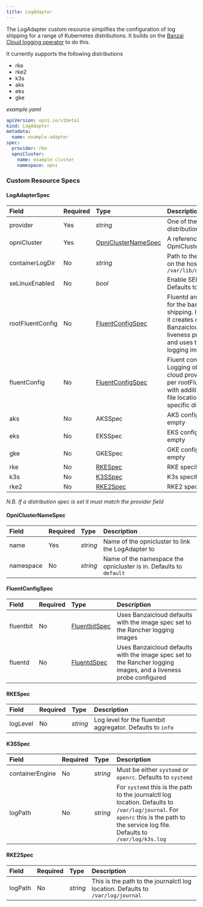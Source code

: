 ```yaml
---
title: LogAdapter
---
```

The LogAdapter custom resource simplifies the configuration of log shipping for a range of Kubernetes distributions.  It builds on the [Banzai Cloud logging operator](https://banzaicloud.com/docs/one-eye/logging-operator/) to do this.

It currently supports the following distributions

- rke
- rke2
- k3s
- aks
- eks
- gke

*example.yaml*
```yaml
apiVersion: opni.io/v1beta1
kind: LogAdapter
metadata:
  name: example-adapter
spec:
  provider: rke
  opniCluster:
    name: example-cluster
    namespace: opni
```

### Custom Resource Specs

#### LogAdapterSpec

| Field | Required | Type | Description |
|:------|:---------|:-----|:------------| 
| provider | Yes | *string* | One of the supported distributions |
| opniCluster | Yes | [OpniClusterNameSpec](#opniclusternamespec) | A reference to an installed OpniCluster |
| containerLogDir | No | *string* | Path to the container logs on the host.  Defaults to `/var/lib/docker/containers` |
| seLinuxEnabled | No | *bool* | Enable SELinux support.  Defaults to false |
| rootFluentConfig | No | [FluentConfigSpec](#fluentconfigspec) | Fluentd and Fluentbit config for the base conatiner log shipping.  If this is absent it it creates default Banzaicloud configs, with a liveness probe for fluentd, and uses the Rancher logging images |
| fluentConfig | No | [FluentConfigSpec](#fluentconfigspec) | Fluent config for additional Logging object for K3S and cloud providers.  Defaults as per rootFluentConfig, along with additional sane default file locations for the specific distribution |
| aks | No | AKSSpec | AKS config; should be empty |
| eks | No | EKSSpec | EKS config; should be empty |
| gke | No | GKESpec | GKE config; should be empty |
| rke | No | [RKESpec](#rkespec) | RKE specific config |
| k3s | No | [K3SSpec](#k3sspec) | K3s specific config |
| rke2 | No | [RKE2Spec](#rke2Spec) | RKE2 specific config |
*N.B. If a distribution spec is set it must match the provider field*

#### OpniClusterNameSpec

| Field | Required | Type | Description |
|:------|:---------|:-----|:------------| 
| name | Yes | *string* | Name of the opnicluster to link the LogAdapter to |
| namespace | No | *string* | Name of the namespace the opnicluster is in.  Defaults to `default` |

#### FluentConfigSpec

| Field | Required | Type | Description |
|:------|:---------|:-----|:------------| 
| fluentbit | No | [FluentbitSpec](https://banzaicloud.com/docs/one-eye/logging-operator/configuration/crds/v1beta1/fluentbit_types/#fluentbitspec) | Uses Banzaicloud defaults with the image spec set to the Rancher logging images |
| fluentd | No | [FluentdSpec](https://banzaicloud.com/docs/one-eye/logging-operator/configuration/crds/v1beta1/fluentd_types/#fluentdspec) | Uses Banzaicloud defaults with the image spec set to the Rancher logging images, and a liveness probe configured |

#### RKESpec

| Field | Required | Type | Description |
|:------|:---------|:-----|:------------| 
| logLevel | No | *string* | Log level for the fluentbit aggregator.  Defaults to `info` |

#### K3SSpec

| Field | Required | Type | Description |
|:------|:---------|:-----|:------------| 
| containerEngine | No | *string* | Must be either `systemd` or `openrc`.  Defaults to `systemd` |
| logPath | No | *string* | For `systemd` this is the path to the journalctl log location.  Defaults to `/var/log/journal`.  For `openrc` this is the path to the service log file.  Defaults to `/var/log/k3s.log` | 

#### RKE2Spec

| Field | Required | Type | Description |
|:------|:---------|:-----|:------------| 
| logPath | No | *string* | This is the path to the journalctl log location.  Defaults to `/var/log/journal` |